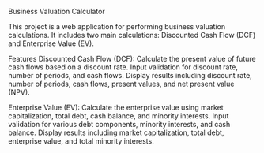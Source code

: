 Business Valuation Calculator


This project is a web application for performing business valuation calculations. It includes two main calculations: Discounted Cash Flow (DCF) and Enterprise Value (EV).

Features
Discounted Cash Flow (DCF): Calculate the present value of future cash flows based on a discount rate.
Input validation for discount rate, number of periods, and cash flows.
Display results including discount rate, number of periods, cash flows, present values, and net present value (NPV).

Enterprise Value (EV): Calculate the enterprise value using market capitalization, total debt, cash balance, and minority interests.
Input validation for various debt components, minority interests, and cash balance.
Display results including market capitalization, total debt, enterprise value, and total minority interests.



